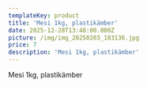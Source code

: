 ```yaml
---
templateKey: product
title: 'Mesi 1kg, plastikämber'
date: 2025-12-28T13:48:00.000Z
picture: /img/img_20250203_183136.jpg
price: 7
description: 'Mesi 1kg, plastikämber'
---
```

Mesi 1kg, plastikämber
